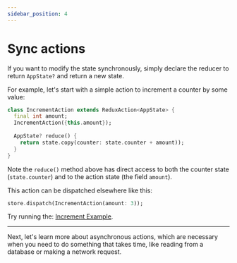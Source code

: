 ```yaml
---
sidebar_position: 4
---
```


# Sync actions

If you want to modify the state synchronously, 
simply declare the reducer to return `AppState?` and 
return a new state.

For example, let's start with a simple action to increment a counter by some value:

```dart
class IncrementAction extends ReduxAction<AppState> {
  final int amount;
  IncrementAction({this.amount});
  
  AppState? reduce() {
    return state.copy(counter: state.counter + amount));
  }
}
```

Note the `reduce()` method above has direct access to both the counter state (`state.counter`)
and to the action state (the field `amount`).

This action can be dispatched elsewhere like this:

```dart
store.dispatch(IncrementAction(amount: 3));
```

Try running
the: <a href="https://github.com/marcglasberg/async_redux/blob/master/example/lib/main.dart">
Increment Example</a>.

<hr></hr>

Next, let's learn more about asynchronous actions, which are necessary when you need to do
something that takes time, like reading from a database or making a network request.
